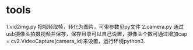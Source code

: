 # tools    
1.vid2img.py 把视频取帧，转化为图片，可带参数见py文件
2.camera.py 通过usb摄像头拍摄视频并保存，保存目录可以自己设置，摄像头个数可通过增加cap = cv2.VideoCapture(camera_id)来设置，运行环境python3. 
